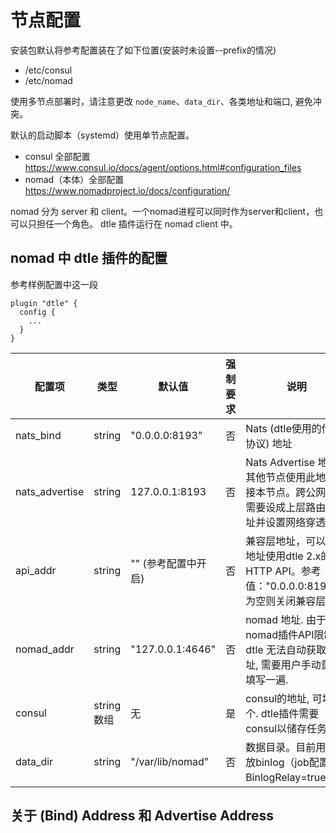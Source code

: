 # 节点配置

安装包默认将参考配置装在了如下位置(安装时未设置--prefix的情况)
- /etc/consul
- /etc/nomad

使用多节点部署时，请注意更改 `node_name`、`data_dir`、各类地址和端口, 避免冲突。

默认的启动脚本（systemd）使用单节点配置。

- consul 全部配置 https://www.consul.io/docs/agent/options.html#configuration_files
- nomad（本体）全部配置 https://www.nomadproject.io/docs/configuration/

nomad 分为 server 和 client。一个nomad进程可以同时作为server和client，也可以只担任一个角色。
dtle 插件运行在 nomad client 中。

## nomad 中 dtle 插件的配置

参考样例配置中这一段
```
plugin "dtle" {
  config {
    ...
  }
}
```

| 配置项        | 类型       | 默认值             | 强制要求 | 说明                                                                                 |
|---------------|------------|--------------------|----------|--------------------------------------------------------------------------------------|
| nats_bind      | string     | "0.0.0.0:8193"     | 否       | Nats (dtle使用的传输协议) 地址                                                       |
| nats_advertise | string     | 127.0.0.1:8193     | 否       | Nats Advertise 地址, 其他节点使用此地址连接本节点。跨公网传输需要设成上层路由器地址并设置网络穿透   |
| api_addr       |  string    | "" (参考配置中开启) | 否       | 兼容层地址，可以在此地址使用dtle 2.x的HTTP API。参考值："0.0.0.0:8190"。为空则关闭兼容层。   |
| nomad_addr     | string     | "127.0.0.1:4646"   | 否       | nomad 地址. 由于nomad插件API限制, dtle 无法自动获取该地址, 需要用户手动重复填写一遍. |
| consul        | string数组 | 无 | 是       | consul的地址, 可填多个. dtle插件需要consul以储存任务信息                             |
| data_dir        | string |  "/var/lib/nomad"  | 否       | 数据目录。目前用于存放binlog（job配置中BinlogRelay=true时）                             |


## 关于 (Bind) Address 和 Advertise Address

